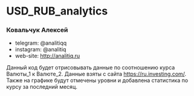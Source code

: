 # USD_RUB_analytics

### Ковальчук Алексей

- telegram: @analitiqq
- instagram: @analitiq
- web-site: http://analitiq.ru

Данный код будет отрисовывать данные по соотношению курса Валюты_1 к Валюте_2. Данные взяты с сайта https://ru.investing.com/. Также на графике будут отмечены уровни и добавлена статистика по курсу за последний месяц.
